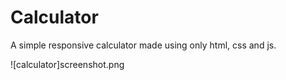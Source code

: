 # Calculator
A simple responsive calculator made using only html, css and js.

![calculator]screenshot.png
